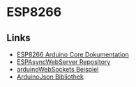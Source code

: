 # ESP8266

## Links

- [ESP8266 Arduino Core Dokumentation](http://esp8266.github.io/Arduino/versions/2.3.0/)
- [ESPAsyncWebServer Repository](https://github.com/me-no-dev/ESPAsyncWebServer/blob/master/README.md)
- [arduinoWebSockets Beispiel](https://github.com/Links2004/arduinoWebSockets/blob/master/examples/WebSocketServer/WebSocketServer.ino)
- [ArduinoJson Bibliothek](https://github.com/bblanchon/ArduinoJson)

